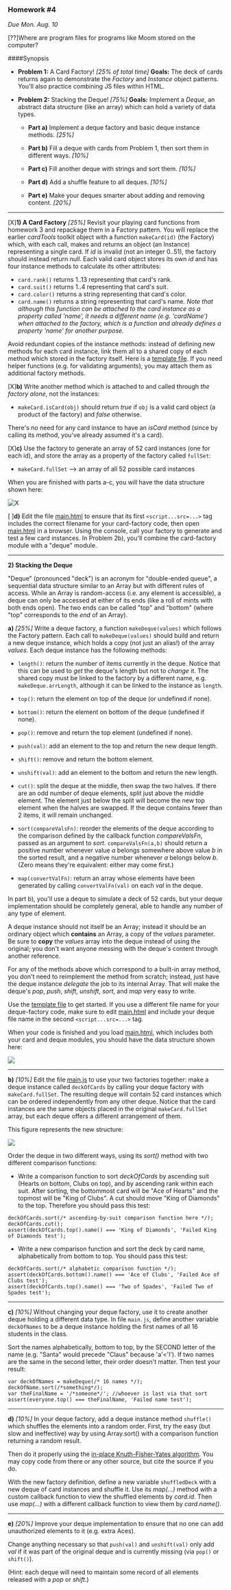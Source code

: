 ### Homework #4

_Due Mon. Aug. 10_

[??]Where are program files for programs like Moom stored on the computer?

####Synopsis

- **Problem 1:** A Card Factory! _[25% of total time]_ **Goals:** The deck of cards returns again to demonstrate the _Factory_ and _Instance_ object patterns.  You'll also practice combining JS files within HTML.

- **Problem 2:** Stacking the Deque! _[75%]_ **Goals:**  Implement a _Deque_, an abstract data structure (like an array) which can hold a variety of data types.

	- **Part a)** Implement a deque factory and basic deque instance methods. _[25%]_

	- **Part b)** Fill a deque with cards from Problem 1, then sort them in different ways. _[10%]_

	- **Part c)** Fill another deque with strings and sort them. _[10%]_

	- **Part d)** Add a shuffle feature to all deques. _[10%]_

	- **Part e)** Make your deques smarter about adding and removing content. _[20%]_


---

[X]**1) A Card Factory**  _[25%]_
Revisit your playing card functions from homework 3 and repackage them in a Factory pattern.  You will replace the earlier _cardTools_ toolkit object with a function
`makeCard(id)` (the Factory) which, with each call, makes and returns an object (an Instance) representing a single card.  If _id_ is invalid (not an integer 0..51), the factory should instead return _null_.  Each valid card object stores its own _id_ and has four instance methods to calculate its other attributes:

* `card.rank()` returns 1..13 representing that card's rank.
* `card.suit()` returns 1..4 representing that card's suit.
* `card.color()` returns a string representing that card's color.
* `card.name()` returns a string representing that card's name.  _Note that although this function can be attached to the card instance as a property called 'name', it needs a different name (e.g. 'cardName') when attached to the factory, which is a function and already defines a property 'name' for another purpose._

Avoid redundant copies of the instance methods: instead of defining new methods for each card instance, link them all to a shared copy of each method which stored in the factory itself.
Here is a [template file](cards3-template.js).
If you need helper functions (e.g. for validating arguments), you may attach them as additional factory methods.


[X]**b)**  Write another method which is attached to and called through _the factory alone_, not the instances:

* `makeCard.isCard(obj)` should return _true_ if `obj` is a valid card object (a product of the factory) and _false_ otherwise.

There's no need for any card instance to have an _isCard_ method (since by calling its method, you've already assumed it's a card).

[X]**c)** Use the factory to generate an array of 52 card instances (one for each id), and store the array as a property of the factory called `fullSet`:

* `makeCard.fullSet` -->  an array of all 52 possible card instances

When you are finished with parts a-c, you will have the data structure shown here:

![X](http://portlandcodeschool.github.io/jse-fall15-4/deque0.svg)


[ ]**d)** Edit the file [main.html](main.html) to ensure that its first `<script...src=...>` tag includes the correct filename for your card-factory code, then open [main.html](main.html) in a browser.  Using the console, call your factory to generate and test a few card instances.
In Problem 2b), you'll combine the card-factory module with a "deque" module.

---

**2) Stacking the Deque**

"Deque" (pronounced "deck") is an acronym for "double-ended queue", a sequential data structure similar to an Array but with different rules of access.  While an Array is random-access (i.e. any element is accessible), a deque can only be accessed at either of its ends (like a roll of mints with both ends open).  The two ends can be called "top" and "bottom" (where "top" corresponds to the _end_ of an Array).

**a)** _[25%]_
Write a deque factory, a function `makeDeque(values)` which follows the Factory pattern.  Each call to `makeDeque(values)` should build and return a new deque instance, which holds a copy (not just an alias!) of the array _values_.  Each deque instance has the following methods:

* `length()`: return the number of items currently in the deque.  Notice that this can be used to _get_ the deque's length but not to _change_ it. The shared copy must be linked to the factory by a different name, e.g. `makeDeque.arrLength`, although it can be linked to the instance as `length`.

* `top()`: return the element on top of the deque (or undefined if none).

* `bottom()`: return the element on bottom of the deque (undefined if none).

* `pop()`:  remove and return the top element (undefined if none).

* `push(val)`: add an element to the top and return the new deque length.

* `shift()`: remove and return the bottom element.

* `unshift(val)`: add an element to the bottom and return the new length.

* `cut()`: split the deque at the middle, then swap the two halves.  If there are an odd number of deque elements, split just above the middle element.  The element just below the split will become the new top element when the halves are swapped.  If the deque contains fewer than 2 items, it will remain unchanged.

* `sort(compareValsFn)`: reorder the elements of the deque according to the comparison defined by the callback function _compareValsFn_, passed as an argument to _sort_.
`compareValsFn(a,b)` should return a positive number whenever value _a_  belongs somewhere above value _b_ in the sorted result, and a negative number whenever _a_ belongs below _b_.  (Zero means they're equivalent: either may come first.)

* `map(convertValFn)`: return an array whose elements have been generated by calling `convertValFn(val)` on each _val_ in the deque.

In part b), you'll use a deque to simulate a deck of 52 cards, but your deque implementation should be completely general, able to handle any number of any type of element.

A deque instance should not itself be an Array; instead it should be an ordinary object which **contains** an Array, a copy of the _values_ parameter.
Be sure to **copy** the _values_ array into the deque instead of using the original; you don't want anyone messing with the deque's content through another reference.

For any of the methods above which correspond to a built-in array method, you don't need to reimplement the method from scratch; instead, just have the deque instance _delegate_ the job to its internal Array.  That will make the deque's _pop_, _push_, _shift_, _unshift_, _sort_, and _map_ very easy to write.

Use the [template file](deque-template.js) to get started.  If you use a different file name for your deque-factory code, make sure to edit [main.html](main.html) and include your deque file name in the second `<script...src=...>` tag.

When your code is finished and you load [main.html](main.html), which includes both your card and deque modules, you should have the data structure shown here:

![](http://portlandcodeschool.github.io/jse-fall15-4/deque1.svg)

---

**b)** _[10%]_
Edit the file [main.js](main.js) to use your two factories together: make a deque instance called `deckOfCards` by calling your deque factory with `makeCard.fullSet`.  The resulting deque will contain 52 card instances which can be ordered independently from any other deque.  Notice that the card instances are the same objects placed in the original `makeCard.fullSet` array, but each deque offers a different arrangement of them.

This figure represents the new structure:

![](http://portlandcodeschool.github.io/jse-fall15-4/deque2.svg)

Order the deque in two different ways, using its _sort()_ method with two different comparison functions:

-  Write a comparison function to sort _deckOfCards_ by ascending suit (Hearts on bottom, Clubs on top), and by ascending rank within each suit.   After sorting, the bottommost card will be "Ace of Hearts" and the topmost will be "King of Clubs".  A cut should move "King of Diamonds" to the top.
Therefore you should pass this test:
```
deckOfCards.sort(/* ascending-by-suit comparison function here */);
deckOfCards.cut();
assert(deckOfCards.top().name() === 'King of Diamonds', 'Failed King of Diamonds test');
```

- Write a new comparison function and sort the deck by card name, alphabetically from bottom to top.  You should pass this test:
```
deckOfCards.sort(/* alphabetic comparison function */);
assert(deckOfCards.bottom().name() === 'Ace of Clubs', 'Failed Ace of Clubs test');
assert(deckOfCards.top().name() === 'Two of Spades', 'Failed Two of Spades test');
```

---

**c)** _[10%]_
Without changing your deque factory, use it to create another deque holding a different data type.  In file `main.js`, define another variable `deckOfNames` to be a deque instance holding the first names of all 16 students in the class.

Sort the names alphabetically, bottom to top, by the SECOND letter of the name (e.g. "Santa" would precede "Claus" because 'a'<'l').  If two names are the same in the second letter, their order doesn't matter.  Then test your result:
```
var deckOfNames = makeDeque(/* 16 names */);
deckOfName.sort(/*something*/);
var theFinalName = '/*someone*/'; //whoever is last via that sort
assert(everyone.top() === theFinalName, 'Failed name test');
```

---

**d)** _[10%]_ 
In your deque factory, add a deque instance method `shuffle()` which shuffles the elements into a random order.
First, try the easy (but slow and ineffective) way by using Array.sort() with a comparison function returning a random result.

Then do it properly using the [in-place Knuth-Fisher-Yates algorithm](http://bost.ocks.org/mike/shuffle/).  You may copy code from there or any other source, but cite the source if you do.

With the new factory definition, define a new variable `shuffledDeck` with a new deque of card instances and shuffle it.
Use its _map(...)_ method with a custom callback function to view the shuffled elements by _card.id_.
Then use _map(...)_ with a different callback function to view them by _card.name()_.

---

**e)** _[20%]_
Improve your deque implementation to ensure that no one can add unauthorized elements to it (e.g. extra Aces).

Change anything necessary so that `push(val)` and `unshift(val)` only add _val_ if it was part of the original deque and is currently missing (via `pop()` or `shift()`).

(Hint: each deque will need to maintain some record of all elements released with a _pop_ or _shift_.)
